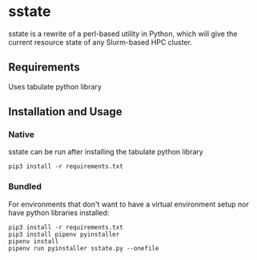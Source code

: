 # sstate
sstate is a rewrite of a perl-based utility in Python, which will give the current resource state of any Slurm-based HPC cluster.

## Requirements
Uses tabulate python library

## Installation and Usage

### Native
sstate can be run after installing the tabulate python library 

```
pip3 install -r requirements.txt
```

### Bundled
For environments that don't want to have a virtual environment setup nor have python libraries installed:

```
pip3 install -r requirements.txt
pip3 install pipenv pyinstaller
pipenv install
pipenv run pyinstaller sstate.py --onefile
```

